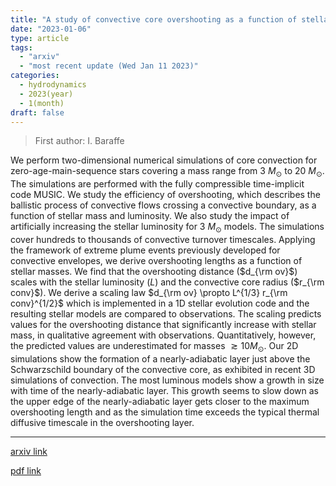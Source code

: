 ```yaml
---
title: "A study of convective core overshooting as a function of stellar mass based on two-dimensional hydrodynamical simulations"
date: "2023-01-06"
type: article
tags:
  - "arxiv"
  - "most recent update (Wed Jan 11 2023)"
categories:
  - hydrodynamics
  - 2023(year)
  - 1(month)
draft: false
---
```


> First author: I. Baraffe

 We perform two-dimensional numerical simulations of core convection for
zero-age-main-sequence stars covering a mass range from 3 $M_\odot$ to 20
$M_\odot$. The simulations are performed with the fully compressible
time-implicit code MUSIC. We study the efficiency of overshooting, which
describes the ballistic process of convective flows crossing a convective
boundary, as a function of stellar mass and luminosity. We also study the
impact of artificially increasing the stellar luminosity for 3 $M_\odot$
models. The simulations cover hundreds to thousands of convective turnover
timescales. Applying the framework of extreme plume events previously developed
for convective envelopes, we derive overshooting lengths as a function of
stellar masses. We find that the overshooting distance ($d_{\rm ov}$) scales
with the stellar luminosity ($L$) and the convective core radius ($r_{\rm
conv}$). We derive a scaling law $d_{\rm ov} \propto L^{1/3} r_{\rm
conv}^{1/2}$ which is implemented in a 1D stellar evolution code and the
resulting stellar models are compared to observations. The scaling predicts
values for the overshooting distance that significantly increase with stellar
mass, in qualitative agreement with observations. Quantitatively, however, the
predicted values are underestimated for masses $\gtrsim 10 M_\odot$. Our 2D
simulations show the formation of a nearly-adiabatic layer just above the
Schwarzschild boundary of the convective core, as exhibited in recent 3D
simulations of convection. The most luminous models show a growth in size with
time of the nearly-adiabatic layer. This growth seems to slow down as the upper
edge of the nearly-adiabatic layer gets closer to the maximum overshooting
length and as the simulation time exceeds the typical thermal diffusive
timescale in the overshooting layer.

---
[arxiv link](http://arxiv.org/abs/2301.02604v1)

[pdf link](http://arxiv.org/pdf/2301.02604v1)